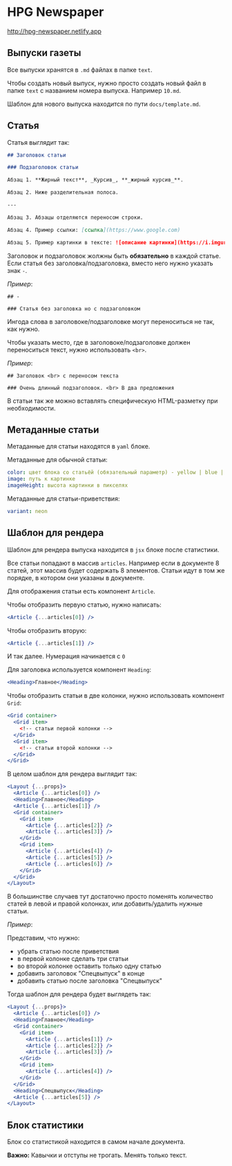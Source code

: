 # HPG Newspaper

http://hpg-newspaper.netlify.app

## Выпуски газеты

Все выпуски хранятся в `.md` файлах в папке `text`.

Чтобы создать новый выпуск, нужно просто создать новый файл в папке `text` с названием номера выпуска. Например `10.md`.

Шаблон для нового выпуска находится по пути `docs/template.md`.

## Статья

Статья выглядит так:

```md
## Заголовок статьи

### Подзаголовок статьи

Абзац 1. **Жирный текст**, _Курсив_, **_жирный курсив_**.

Абзац 2. Ниже разделительная полоса.

---

Абзац 3. Абзацы отделяются переносом строки.

Абзац 4. Пример ссылки: [ссылка](https://www.google.com)

Абзац 5. Пример картинки в тексте: ![описание картинки](https://i.imgur.com/pDLMRbi.png)
```

Заголовок и подзаголовок жолжны быть **обязательно** в каждой статье.
Если статья без заголовка/подзаголовка, вместо него нужно указать знак `-`.

_Пример_:

```
## -

### Статья без заголовка но с подзаголовком
```

Ингода слова в заголовоке/подзаголовке могут переноситься не так, как нужно.

Чтобы указать место, где в заголовоке/подзаголовке должен переноситься текст, нужно использовать `<br>`.

_Пример_:

```
## Заголовок <br> с переносом текста

### Очень длинный подзаголовок. <br> В два предложения
```

В статьи так же можно вставлять специфическую HTML-разметку при необходимости.

## Метаданные статьи

Метаданные для статьи находятся в `yaml` блоке.

Метаданные для обычной статьи:

```yaml
color: цвет блока со статьёй (обязательный параметр) - yellow | blue | white | red
image: путь к картинке
imageHeight: высота картинки в пикселях
```

Метаданные для статьи-приветствия:

```yaml
variant: neon
```

## Шаблон для рендера

Шаблон для рендера выпуска находится в `jsx` блоке после статистики.

Все статьи попадают в массив `articles`.
Например если в документе 8 статей, этот массив будет содержать 8 элементов.
Статьи идут в том же порядке, в котором они указаны в документе.

Для отображения статьи есть компонент `Article`.

Чтобы отобразить первую статью, нужно написать:

```jsx
<Article {...articles[0]} />
```

Чтобы отобразить вторую:

```jsx
<Article {...articles[1]} />
```

И так далее. Нумерация начинается с `0`

Для заголовка используется компонент `Heading`:

```jsx
<Heading>Главное</Heading>
```

Чтобы отобразить статьи в две колонки, нужно использовать компонент `Grid`:

```jsx
<Grid container>
  <Grid item>
    <!-- статьи первой колонки -->
  </Grid>
  <Grid item>
    <!-- статьи второй колонки -->
  </Grid>
</Grid>
```

В целом шаблон для рендера выглядит так:

```jsx
<Layout {...props}>
  <Article {...articles[0]} />
  <Heading>Главное</Heading>
  <Article {...articles[1]} />
  <Grid container>
    <Grid item>
      <Article {...articles[2]} />
      <Article {...articles[3]} />
    </Grid>
    <Grid item>
      <Article {...articles[4]} />
      <Article {...articles[5]} />
      <Article {...articles[6]} />
    </Grid>
  </Grid>
</Layout>
```

В большинстве случаев тут достаточно просто поменять количество статей в левой и правой колонках, или добавить/удалить нужные статьи.

_Пример_:

Представим, что нужно:

- убрать статью после приветствия
- в первой колонке сделать три статьи
- во второй колонке оставить только одну статью
- добавить заголовок "Спецвыпуск" в конце
- добавить статью после заголовка "Спецвыпуск"

Тогда шаблон для рендера будет выглядеть так:

```jsx
<Layout {...props}>
  <Article {...articles[0]} />
  <Heading>Главное</Heading>
  <Grid container>
    <Grid item>
      <Article {...articles[1]} />
      <Article {...articles[2]} />
      <Article {...articles[3]} />
    </Grid>
    <Grid item>
      <Article {...articles[4]} />
    </Grid>
  </Grid>
  <Heading>Спецвыпуск</Heading>
  <Article {...articles[5]} />
</Layout>
```

## Блок статистики

Блок со статистикой находится в самом начале документа.

**Важно:** Кавычки и отступы не трогать. Менять только текст.
